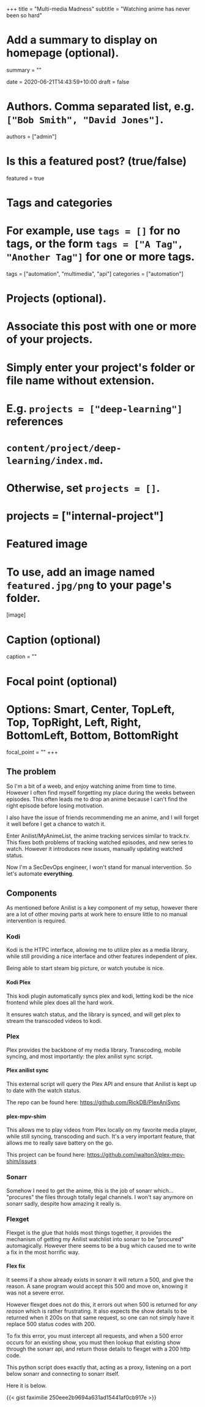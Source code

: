 +++
title = "Multi-media Madness"
subtitle = "Watching anime has never been so hard"

# Add a summary to display on homepage (optional).
summary = ""

date = 2020-06-21T14:43:59+10:00
draft = false

# Authors. Comma separated list, e.g. `["Bob Smith", "David Jones"]`.
authors = ["admin"]

# Is this a featured post? (true/false)
featured = true

# Tags and categories
# For example, use `tags = []` for no tags, or the form `tags = ["A Tag", "Another Tag"]` for one or more tags.
tags = ["automation", "multimedia", "api"]
categories = ["automation"]

# Projects (optional).
#   Associate this post with one or more of your projects.
#   Simply enter your project's folder or file name without extension.
#   E.g. `projects = ["deep-learning"]` references 
#   `content/project/deep-learning/index.md`.
#   Otherwise, set `projects = []`.
# projects = ["internal-project"]

# Featured image
# To use, add an image named `featured.jpg/png` to your page's folder. 
[image]
  # Caption (optional)
  caption = ""

  # Focal point (optional)
  # Options: Smart, Center, TopLeft, Top, TopRight, Left, Right, BottomLeft, Bottom, BottomRight
  focal_point = ""
+++

## The problem
So I'm a bit of a weeb, and enjoy watching anime from time to time. However I often find myself forgetting my place during the weeks between episodes. This often leads me to drop an anime because I can't find the right episode before losing motivation.

I also have the issue of friends recommending me an anime, and I will forget it well before I get a chance to watch it.

Enter Anilist/MyAnimeList, the anime tracking services similar to track.tv. This fixes both problems of tracking watched episodes, and new series to watch. However it introduces new issues, manually updating watched status.

Now I'm a SecDevOps engineer, I won't stand for manual intervention. So let's automate __everything__.
## Components
As mentioned before Anilist is a key component of my setup, however there are a lot of other moving parts at work here to ensure little to no manual intervention is required.

### Kodi
Kodi is the HTPC interface, allowing me to utilize plex as a media library, while still providing a nice interface and other features independent of plex.

Being able to start steam big picture, or watch youtube is nice.
#### Kodi Plex
This kodi plugin automatically syncs plex and kodi, letting kodi be the nice frontend while plex does all the hard work.

It ensures watch status, and the library is synced, and will get plex to stream the transcoded videos to kodi.

### Plex
Plex provides the backbone of my media library. Transcoding, mobile syncing, and most importantly: the plex anilist sync script.

#### Plex anilist sync
This external script will query the Plex API and ensure that Anilist is kept up to date with the watch status.

The repo can be found here: https://github.com/RickDB/PlexAniSync

#### plex-mpv-shim
This allows me to play videos from Plex locally on my favorite media player, while still syncing, transcoding and such.
It's a very important feature, that allows me to really save battery on the go.

This project can be found here: https://github.com/iwalton3/plex-mpv-shim/issues

### Sonarr
Somehow I need to get the anime, this is the job of sonarr which... "procures" the files through totally legal channels.
I won't say anymore on sonarr sadly, despite how amazing it really is.

### Flexget
Flexget is the glue that holds most things together, it provides the mechanism of getting my Anilist watchlist into sonarr to be "procured" automagically. However there seems to be a bug which caused me to write a fix in the most horrific way.

#### Flex fix
It seems if a show already exists in sonarr it will return a 500, and give the reason. A sane program would accept this 500 and move on, knowing it was not a severe error.

However flexget does not do this, it errors out when 500 is returned for *any reason* which is rather frustrating. It also expects the show details to be returned when it 200s on that same request, so one can not simply have it replace 500 status codes with 200.

To fix this error, you must intercept all requests, and when a 500 error occurs for an existing show, you must then lookup that existing show through the sonarr api, and return those details to flexget with a 200 http code.

This python script does exactly that, acting as a proxy, listening on a port below sonarr and connecting to sonarr itself.

Here it is below.

{{< gist faximilie 250eee2b9694a631ad15441af0cb917e >}}
